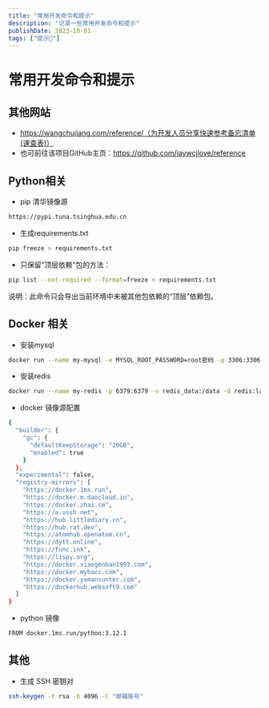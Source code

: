 ```yaml
---
title: "常用开发命令和提示"
description: "记录一些常用开发命令和提示"
publishDate: 2023-10-01
tags: ["提示🔔"]
---
```




# 常用开发命令和提示

## 其他网站
- https://wangchujiang.com/reference/（为开发人员分享快速参考备忘清单(速查表)）
- 也可前往该项目GitHub主页：https://github.com/jaywcjlove/reference

## Python相关

- pip 清华镜像源
```bash
https://pypi.tuna.tsinghua.edu.cn
```

- 生成requirements.txt
```bash
pip freeze > requirements.txt
```

- 只保留“顶层依赖”包的方法：

```bash
pip list --not-required --format=freeze > requirements.txt
```

说明：此命令只会导出当前环境中未被其他包依赖的“顶层”依赖包。


## Docker 相关
- 安装mysql
```bash
docker run --name my-mysql -e MYSQL_ROOT_PASSWORD=root密码 -p 3306:3306 -v mysql_data:/var/lib/mysql -d mysql:8.0
```

- 安装redis
```bash
docker run --name my-redis -p 6379:6379 -v redis_data:/data -d redis:latest
```

- docker 镜像源配置
```bash
{
  "builder": {
    "gc": {
      "defaultKeepStorage": "20GB",
      "enabled": true
    }
  },
  "experimental": false,
  "registry-mirrors": [
    "https://docker.1ms.run",
    "https://docker.m.daocloud.io",
    "https://docker.zhai.cm",
    "https://a.ussh.net",
    "https://hub.littlediary.cn",
    "https://hub.rat.dev",
    "https://atomhub.openatom.cn",
    "https://dytt.online",
    "https://func.ink",
    "https://lispy.org",
    "https://docker.xiaogenban1993.com",
    "https://docker.mybacc.com",
    "https://docker.yomansunter.com",
    "https://dockerhub.websoft9.com"
  ]
}
```

- python 镜像
```bash
FROM docker.1ms.run/python:3.12.1
```

## 其他

- 生成 SSH 密钥对
```bash
ssh-keygen -t rsa -b 4096 -C "邮箱账号"
```








